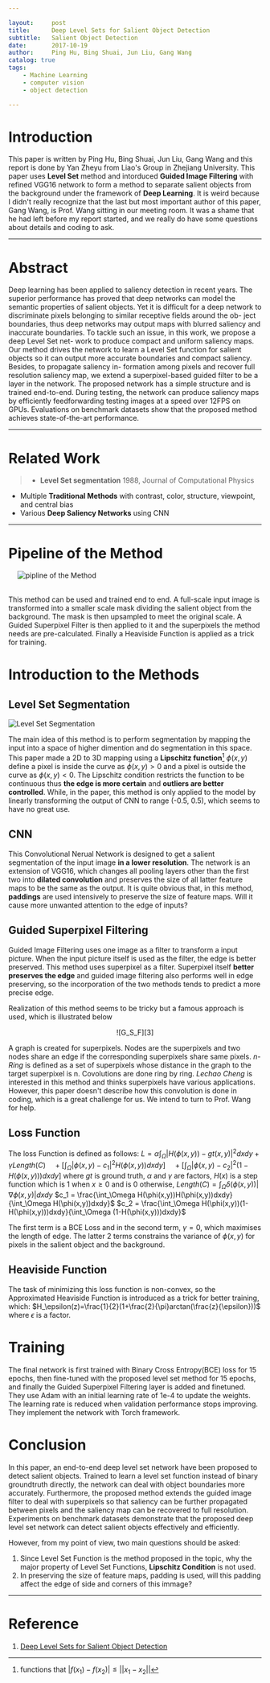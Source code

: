 ```yaml
---

layout:     post
title:      Deep Level Sets for Salient Object Detection
subtitle:   Salient Object Detection
date:       2017-10-19
author:     Ping Hu, Bing Shuai, Jun Liu, Gang Wang
catalog: true
tags:
    - Machine Learning
    - computer vision
    - object detection

---
```


# Introduction
This paper is written by Ping Hu, Bing Shuai, Jun Liu, Gang Wang and this report is done by Yan Zheyu from Liao's Group in Zhejiang University. This paper uses **Level Set** method and intorduced **Guided Image Filtering** with refined VGG16 network to form a method to separate salient objects from the background under the framework of **Deep Learning**. It is weird because I didn't really recognize that the last but most important author of this paper, Gang Wang, is Prof. Wang sitting in our meeting room. It was a shame that he had left before my report started, and we really do have some questions about details and coding to ask.

---
# Abstract
Deep learning has been applied to saliency detection in recent years. The superior performance has proved that deep networks can model the semantic properties of salient objects. Yet it is difficult for a deep network to discriminate pixels belonging to similar receptive fields around the ob-
ject boundaries, thus deep networks may output maps with blurred saliency and inaccurate boundaries. To tackle such an issue, in this work, we propose a deep Level Set net- work to produce compact and uniform saliency maps. Our method drives the network to learn a Level Set function for salient objects so it can output more accurate boundaries and compact saliency. Besides, to propagate saliency in- formation among pixels and recover full resolution saliency map, we extend a superpixel-based guided filter to be a layer in the network. The proposed network has a simple structure and is trained end-to-end. During testing, the network can produce saliency maps by efficiently feedforwarding testing images at a speed over 12FPS on GPUs. Evaluations on benchmark datasets show that the proposed method achieves state-of-the-art performance.

---
# Related Work
>- **Level Set segmentation** 1988, Journal of Computational Physics
- Multiple **Traditional Methods** with contrast, color, structure, viewpoint, and central bias
- Various **Deep Saliency Networks** using CNN


---
# Pipeline of the Method  
&emsp;
![pipline of the Method][1]  
&emsp;

This method can be used and trained end to end. A full-scale input image is transformed into a smaller scale mask dividing the salient object from the background. The mask is then upsampled to meet the original scale. A Guided Superpixel Filter is then applied to it and the superpixels the method needs are pre-calculated. Finally a Heaviside Function is applied as a trick for training.

# Introduction to the Methods
## Level Set Segmentation
![Level Set Segmentation][2]

The main idea of this method is to perform segmentation by mapping the input into a space of higher dimention and do segmentation in this space.
This paper made a 2D to 3D mapping using a **Lipschitz function**[^lip] $\phi(x,y)$ define a pixel is inside the curve as $\phi(x,y)>0$ and a pixel is outside the curve as $\phi(x,y)<0$. The Lipschitz condition restricts the function to be continuous thus **the edge is more certain** and **outliers are better controlled**.
While, in the paper, this method is only applied to the model by linearly transforming the output of CNN to range (-0.5, 0.5), which seems to have no great use.

## CNN
This Convolutional Nerual Network is designed to get a salient segmentation of the input image **in a lower resolution**. The network is an extension of VGG16, which changes all pooling layers other than the first two into **dilated convolution** and preserves the size of all latter feature maps to be the same as the output.
It is quite obvious that, in this method, **paddings** are used intensively to preserve the size of feature maps. Will it cause more unwanted attention to the edge of inputs?

## Guided Superpixel Filtering
Guided Image Filtering uses one image as a filter to transform a input picture. When the input picture itself is used as the filter, the edge is better preserved.
This method uses superpixel as a filter. Superpixel itself **better preserves the edge** and guided image filtering also performs well in edge preserving, so the incorporation of the two methods tends to predict a more precise edge.  

Realization of this method seems to be tricky but a famous approach is used, which is illustrated below
<center>![G_S_F][3]</center>

A graph is created for superpixels. Nodes are the superpixels and two nodes share an edge if the corresponding superpixels share same pixels. *n-Ring* is defined as a set of superpixels whose distance in the graph to the target superpixel is n. Covolutions are done ring by ring.
*Lechao Cheng* is interested in this method and thinks superpixels have various applications. However, this paper doesn't describe how this convolution is done in coding, which is a great challenge for us. We intend to turn to Prof. Wang for help.

## Loss Function
The loss Function is defined as follows:
$L=\alpha \displaystyle\int_\Omega |H(\phi(x,y))-gt(x,y)|^2dxdy+\gamma Length(C)$
$\ \ \ +[\displaystyle\int_\Omega|\phi(x,y)-c_1|^2 H(\phi(x,y))dxdy]$
$\ \ \ +[\displaystyle\int_\Omega|\phi(x,y)-c_2|^2 (1-H(\phi(x,y)))dxdy]$
where $gt$ is ground truth, $\alpha$ and $\gamma$ are factors,
$H(x)$ is a step function which is 1 when $x\geq 0$ and is 0 otherwise,
$Length(C) = \displaystyle\int_\Omega \delta(\phi(x,y))|\nabla \phi(x,y) |dxdy$
$c_1 = \frac{\int_\Omega H(\phi(x,y))H(\phi(x,y))dxdy}{\int_\Omega H(\phi(x,y))dxdy}$
$c_2 = \frac{\int_\Omega H(\phi(x,y))(1-H(\phi(x,y)))dxdy}{\int_\Omega (1-H(\phi(x,y)))dxdy}$

The first term is a BCE Loss and in the second term, $\gamma = 0$, which maximises the length of edge.
The latter 2 terms constrains the variance of $\phi(x,y)$ for pixels in the salient object and the background.

## Heaviside Function
The task of minimizing this loss function is non-convex, so the Approximated Heaviside Function is introduced as a trick for better training, which:
$H_\epsilon(z)=\frac{1}{2}(1+\frac{2}{\pi}arctan(\frac{z}{\epsilon}))$
where $\epsilon$ is a factor.

# Training
The final network is first trained with Binary Cross Entropy(BCE) loss for 15 epochs, then fine-tuned with the proposed level set method for 15 epochs, and finally the Guided Superpixel Filtering layer is added and finetuned. They use Adam with an initial learning rate of 1e-4 to update the weights. The learning rate is reduced when validation performance stops improving. They implement the network with Torch framework.

# Conclusion
In this paper, an end-to-end deep level set network have been proposed to detect salient objects. Trained to learn a level set function instead of binary groundtruth directly, the network can deal with object boundaries more accurately. 
Furthermore, the proposed method extends the guided image filter to deal with superpixels so that saliency can be further propagated between pixels and the saliency map can be recovered to full resolution. Experiments on benchmark datasets demonstrate that the proposed deep level set network can detect salient objects effectively and efficiently.

However, from my point of view, two main questions should be asked:
1. Since Level Set Function is the method proposed in the topic, why the major property of Level Set Functions, **Lipschitz Condition** is not used.
2. In preserving the size of feature maps, padding is used, will this padding affect the edge of side and corners of this immage?
 

---
# Reference
1. [Deep Level Sets for Salient Object Detection](http://openaccess.thecvf.com/content_cvpr_2017/papers/Hu_Deep_Level_Sets_CVPR_2017_paper.pdf)


[^lip]: functions that $|f(x_1) - f(x_2)| \leq ||x_1 - x_2||$


  [1]: https://www.z4a.net/images/2017/10/19/pipeline.png
  [2]: https://www.z4a.net/images/2017/10/19/Level_Set.png
  [3]: https://www.z4a.net/images/2017/10/19/G_S-F.png